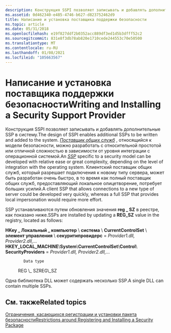 ```yaml
---
description: Конструкция SSPI позволяет записывать и добавлять дополнительные SSP в систему.
ms.assetid: 0d462340-e485-4746-b627-d823752462d9
title: Написание и установка поставщика поддержки безопасности
ms.topic: article
ms.date: 05/31/2018
ms.openlocfilehash: e19f827ddf2b0352acc889df3ed1d5b3dfff52c2
ms.sourcegitcommit: 831e8f3db78ab820e1710cede244553c70e50500
ms.translationtype: MT
ms.contentlocale: ru-RU
ms.lasthandoff: 01/08/2021
ms.locfileid: "105663567"
---
```

# <a name="writing-and-installing-a-security-support-provider"></a><span data-ttu-id="e0f11-103">Написание и установка поставщика поддержки безопасности</span><span class="sxs-lookup"><span data-stu-id="e0f11-103">Writing and Installing a Security Support Provider</span></span>

<span data-ttu-id="e0f11-104">Конструкция SSPI позволяет записывать и добавлять дополнительные SSP в систему.</span><span class="sxs-lookup"><span data-stu-id="e0f11-104">The design of SSPI enables additional SSPs to be written and added to the system.</span></span> <span data-ttu-id="e0f11-105">[*Поставщик общих служб*](../secgloss/s-gly.md) , относящийся к модели безопасности, можно разработать с относительной простотой или отличной сложностью в зависимости от уровня интеграции с операционной системой.</span><span class="sxs-lookup"><span data-stu-id="e0f11-105">An [*SSP*](../secgloss/s-gly.md) specific to a security model can be developed with relative ease or great complexity, depending on the level of integration with the operating system.</span></span> <span data-ttu-id="e0f11-106">Клиентский поставщик общих служб, который разрешает подключения к новому типу сервера, может быть разработан очень быстро, в то время как полный поставщик общих служб, предоставляющий локальное олицетворение, потребует больших усилий.</span><span class="sxs-lookup"><span data-stu-id="e0f11-106">A client SSP that allows connections to a new type of server could be developed very quickly, whereas a full SSP that provides local impersonation would require more effort.</span></span>

<span data-ttu-id="e0f11-107">SSP устанавливаются путем обновления значения **reg \_ SZ** в реестре, как показано ниже.</span><span class="sxs-lookup"><span data-stu-id="e0f11-107">SSPs are installed by updating a **REG\_SZ** value in the registry, located as follows:</span></span>

<span data-ttu-id="e0f11-108">**HKey \_ Локальный \_ компьютер** \\ **система** \\ **CurrentControlSet** \\ **элемент управления** \\ **секуритипровидерс**  =  *Provider1.dll, Provider2.dll,*...    </span><span class="sxs-lookup"><span data-stu-id="e0f11-108">**HKEY\_LOCAL\_MACHINE**\\**System**\\**CurrentControlSet**\\**Control**\\    **SecurityProviders** = *Provider1.dll, Provider2.dll,*…</span></span><dl> <dt>

            Data type
</dt> <dd>            <span data-ttu-id="e0f11-109">REG \_ SZ</span><span class="sxs-lookup"><span data-stu-id="e0f11-109">REG\_SZ</span></span></dd> </dl>

<span data-ttu-id="e0f11-110">Одна библиотека DLL может содержать несколько SSP.</span><span class="sxs-lookup"><span data-stu-id="e0f11-110">A single DLL can contain multiple SSPs.</span></span>

## <a name="related-topics"></a><span data-ttu-id="e0f11-111">См. также</span><span class="sxs-lookup"><span data-stu-id="e0f11-111">Related topics</span></span>

<dl> <dt>

[<span data-ttu-id="e0f11-112">Ограничения, касающихся регистрации и установки пакета безопасности</span><span class="sxs-lookup"><span data-stu-id="e0f11-112">Restrictions around Registering and Installing a Security Package</span></span>](restrictions-around-registering-and-installing-a-security-package.md)
</dt> </dl>

 

 

